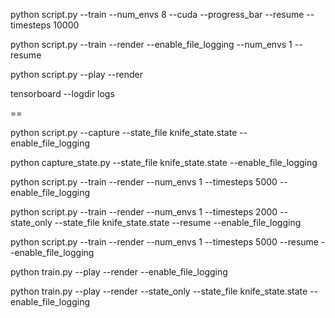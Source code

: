 python script.py --train --num_envs 8 --cuda --progress_bar --resume --timesteps 10000


python script.py --train --render --enable_file_logging --num_envs 1 --resume





python script.py --play --render



tensorboard --logdir logs






==



python script.py --capture --state_file knife_state.state --enable_file_logging




python capture_state.py --state_file knife_state.state --enable_file_logging






python script.py --train --render --num_envs 1 --timesteps 5000 --enable_file_logging




python script.py --train --render --num_envs 1 --timesteps 2000 --state_only --state_file knife_state.state --resume --enable_file_logging


python script.py --train --render --num_envs 1 --timesteps 5000 --resume --enable_file_logging


python train.py --play --render --enable_file_logging


python train.py --play --render --state_only --state_file knife_state.state --enable_file_logging
